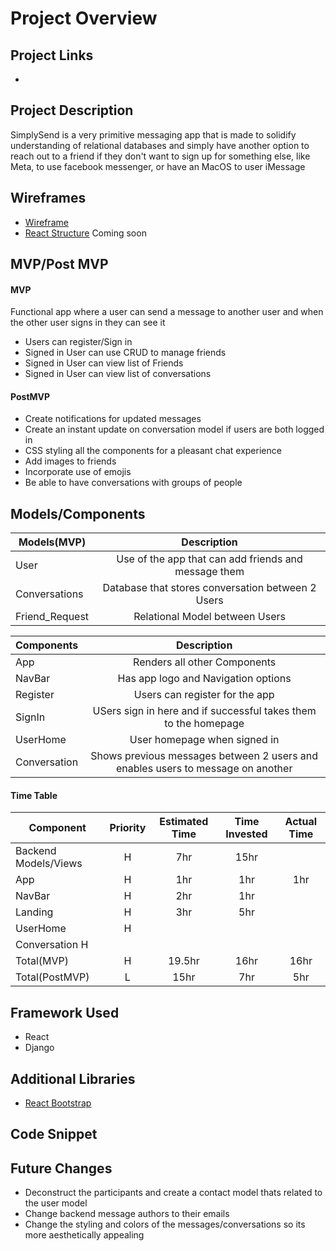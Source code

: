 # Project Overview
## Project Links
- []()
## Project Description

SimplySend is a very primitive messaging app that is made to solidify understanding of relational databases 
and simply have another option to reach out to a friend if they don't want to sign up for something else,
like Meta, to use facebook messenger, or have an MacOS to user iMessage

## Wireframes

- [Wireframe](project4-wireframe.jpg)
- [React Structure](#) Coming soon

## MVP/Post MVP
#### MVP

Functional app where a user can send a message to another user and when the other user signs in they can see it
- Users can register/Sign in
- Signed in User can use CRUD to manage friends
- Signed in User can view list of Friends
- Signed in User can view list of conversations

#### PostMVP

- Create notifications for updated messages
- Create an instant update on conversation model if users are both logged in
- CSS styling all the components for a pleasant chat experience
- Add images to friends
- Incorporate use of emojis
- Be able to have conversations with groups of people

## Models/Components

| Models(MVP) | Description |
| --- | :---: |
| User | Use of the app that can add friends and message them |
| Conversations | Database that stores conversation between 2 Users |
| Friend_Request | Relational Model between Users |


| Components | Description |
| --- | :---: |
| App | Renders all other Components |
| NavBar | Has app logo and Navigation options |
| Register | Users can register for the app |
| SignIn | USers sign in here and if successful takes them to the homepage |
| UserHome | User homepage when signed in |
| Conversation | Shows previous messages between 2 users and enables users to message on another |

#### Time Table

| Component | Priority | Estimated Time | Time Invested | Actual Time |
| --- | :---: | :---: | :---: | :---: |
| Backend Models/Views | H | 7hr | 15hr |  | 
| App | H | 1hr | 1hr | 1hr |
| NavBar | H | 2hr | 1hr |  |
| Landing | H | 3hr | 5hr |
| UserHome | H |  |  |
| Conversation H |  |  |
| Total(MVP) | H | 19.5hr | 16hr | 16hr |
| Total(PostMVP) | L | 15hr | 7hr | 5hr |

## Framework Used

- React
- Django

## Additional Libraries

- [React Bootstrap](https://react-bootstrap.netlify.app/)

## Code Snippet

## Future Changes

- Deconstruct the participants and create a contact model thats related to the user model
- Change backend message authors to their emails
- Change the styling and colors of the messages/conversations so its more aesthetically appealing